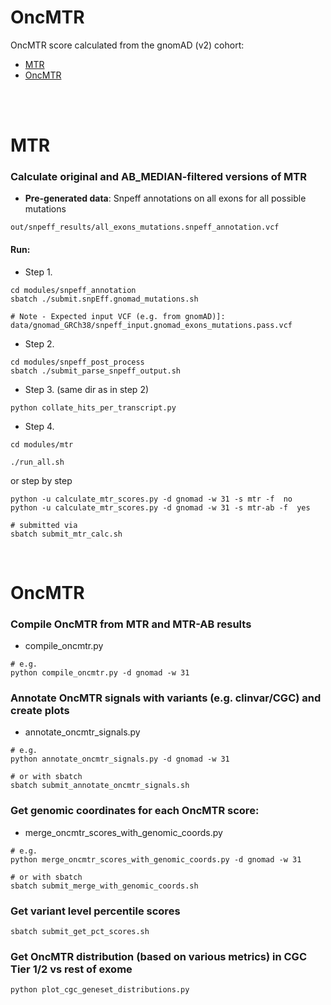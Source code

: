 # OncMTR

OncMTR score calculated from the gnomAD (v2) cohort:
- [MTR](#mtr)
- [OncMTR](#oncmtr)


<br><br>


MTR
===

### Calculate original and AB_MEDIAN-filtered versions of MTR

- **Pre-generated data**: Snpeff annotations on all exons for all possible mutations
```
out/snpeff_results/all_exons_mutations.snpeff_annotation.vcf
```

#### Run:
- Step 1. 
```
cd modules/snpeff_annotation
sbatch ./submit.snpEff.gnomad_mutations.sh

# Note - Expected input VCF (e.g. from gnomAD)]:
data/gnomad_GRCh38/snpeff_input.gnomad_exons_mutations.pass.vcf
```


- Step 2.
```
cd modules/snpeff_post_process
sbatch ./submit_parse_snpeff_output.sh 
```


- Step 3. (same dir as in step 2)
```
python collate_hits_per_transcript.py  
```


- Step 4. 
```
cd modules/mtr

./run_all.sh
```

or step by step

```
python -u calculate_mtr_scores.py -d gnomad -w 31 -s mtr -f  no
python -u calculate_mtr_scores.py -d gnomad -w 31 -s mtr-ab -f  yes

# submitted via
sbatch submit_mtr_calc.sh
```


<br>


OncMTR
===

### Compile OncMTR from MTR and MTR-AB results
- compile_oncmtr.py

```
# e.g.
python compile_oncmtr.py -d gnomad -w 31
```



### Annotate OncMTR signals with variants (e.g. clinvar/CGC) and create plots
- annotate_oncmtr_signals.py

```
# e.g.
python annotate_oncmtr_signals.py -d gnomad -w 31

# or with sbatch
sbatch submit_annotate_oncmtr_signals.sh
```



### Get genomic coordinates for each OncMTR score:
- merge_oncmtr_scores_with_genomic_coords.py

```
# e.g.
python merge_oncmtr_scores_with_genomic_coords.py -d gnomad -w 31

# or with sbatch
sbatch submit_merge_with_genomic_coords.sh
```

### Get variant level percentile scores
```
sbatch submit_get_pct_scores.sh
```




### Get OncMTR distribution (based on various metrics) in CGC Tier 1/2 vs rest of exome
```
python plot_cgc_geneset_distributions.py
```

